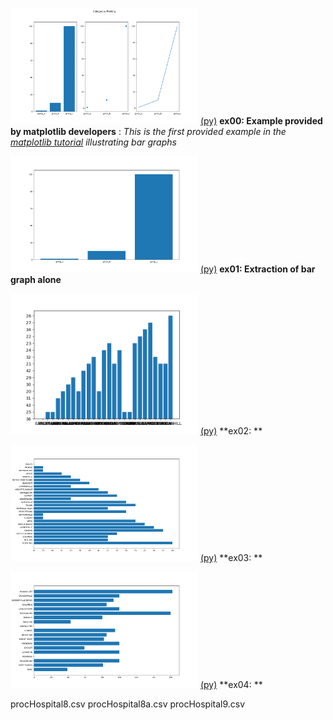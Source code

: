 

<img src="images/plotEx00a.png" width=300> [(py)](plotEx00.py)
**ex00: Example provided by matplotlib developers** : 
*This is the first provided example in the 
[matplotlib tutorial](https://matplotlib.org/stable/tutorials/introductory/pyplot.html#sphx-glr-tutorials-introductory-pyplot-py) illustrating bar graphs*


<img src="images/plotEx01a.png" width=300> [(py)](plotEx01.py)
**ex01: Extraction of bar graph alone**

<img src="images/plotEx02a.png" width=300> [(py)](plotEx02.py)
**ex02: **

<img src="images/plotEx03a.png" width=300> [(py)](plotEx03.py)
**ex03: **

<img src="images/plotEx04a.png" width=300> [(py)](plotEx04.py)
**ex04: **

procHospital8.csv
procHospital8a.csv
procHospital9.csv

